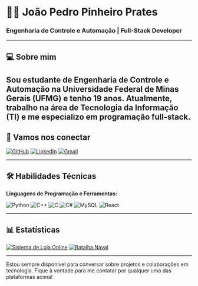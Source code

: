 # 👨‍💻 João Pedro Pinheiro Prates

### Engenharia de Controle e Automação | Full-Stack Developer 

---

## 💻 Sobre mim

Sou estudante de **Engenharia de Controle e Automação** na **Universidade Federal de Minas Gerais (UFMG)** e tenho 19 anos. Atualmente, trabalho na área de **Tecnologia da Informação (TI)** e me especializo em **programação full-stack**.
---

## 🔗 Vamos nos conectar

[![GitHub](https://img.shields.io/badge/GitHub-100000?style=for-the-badge&logo=github&logoColor=white)](https://github.com/JpPrates21)
[![LinkedIn](https://img.shields.io/badge/LinkedIn-0A66C2?style=for-the-badge&logo=linkedin&logoColor=white)](https://www.linkedin.com/in/joão-pedro-prates-9563051ab/)
[![Gmail](https://img.shields.io/badge/Gmail-EA4335?style=for-the-badge&logo=gmail&logoColor=white)](mailto:jpprates2016@gmail.com)

---

## 🛠 Habilidades Técnicas

**Linguagens de Programação e Ferramentas:**

![Python](https://img.shields.io/badge/Python-3670A0?style=for-the-badge&logo=python&logoColor=ffdd54)
![C++](https://img.shields.io/badge/C%2B%2B-00599C?style=for-the-badge&logo=c%2B%2B&logoColor=white)
![C](https://img.shields.io/badge/C-00599C?style=for-the-badge&logo=c&logoColor=white)
![C#](https://img.shields.io/badge/C%23-823085?style=for-the-badge&logo=c-sharp&logoColor=white)
![MySQL](https://img.shields.io/badge/MySQL-00000F?style=for-the-badge&logo=mysql&logoColor=white)
![React](https://img.shields.io/badge/React-000?style=for-the-badge&logo=react)

---

## 📊 Estatísticas

[![Sistema de Loja Online](https://github-readme-stats.vercel.app/api/pin/?username=JpPrates21&repo=SistemaDeLojaOnline&bg_color=0D1117&border_color=A020F0&show_icons=true&icon_color=FFFFFF&title_color=A020F0&text_color=FFF)](https://github.com/JpPrates21/SistemaDeLojaOnline)
[![Batalha Naval](https://github-readme-stats.vercel.app/api/pin/?username=JpPrates21&repo=BatalhaNa&bg_color=0D1117&border_color=A020F0&show_icons=true&icon_color=FFFFFF&title_color=A020F0&text_color=FFF)](https://github.com/JpPrates21/BatalhaNaval)

---

Estou sempre disponível para conversar sobre projetos e colaborações em tecnologia. Fique à vontade para me contatar por qualquer uma das plataformas acima!
